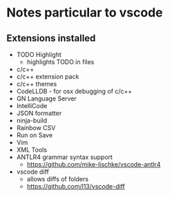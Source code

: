 # Notes particular to vscode

## Extensions installed

* TODO Highlight
	- highlights TODO in files
* c/c++
* c/c++ extension pack
* c/c++ themes
* CodeLLDB - for osx debugging of c/c++
* GN Language Server
* IntelliCode
* JSON formatter
* ninja-build
* Rainbow CSV
* Run on Save
* Vim
* XML Tools
* ANTLR4 grammar syntax support
	- https://github.com/mike-lischke/vscode-antlr4
* vscode diff
	- allows diffs of folders
	- https://github.com/l13/vscode-diff


